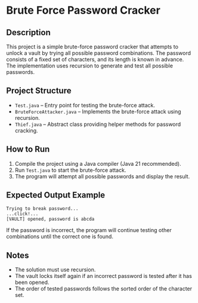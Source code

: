 # Brute Force Password Cracker

## Description
This project is a simple brute-force password cracker that attempts to unlock a vault by trying all possible password combinations. The password consists of a fixed set of characters, and its length is known in advance. The implementation uses recursion to generate and test all possible passwords.

## Project Structure
- `Test.java` – Entry point for testing the brute-force attack.
- `BruteForceAttacker.java` – Implements the brute-force attack using recursion.
- `Thief.java` – Abstract class providing helper methods for password cracking.

## How to Run
1. Compile the project using a Java compiler (Java 21 recommended).
2. Run `Test.java` to start the brute-force attack.
3. The program will attempt all possible passwords and display the result.

## Expected Output Example
```
Trying to break password...
...click!...
[VAULT] opened, password is abcda
```

If the password is incorrect, the program will continue testing other combinations until the correct one is found.

## Notes
- The solution must use recursion.
- The vault locks itself again if an incorrect password is tested after it has been opened.
- The order of tested passwords follows the sorted order of the character set.


